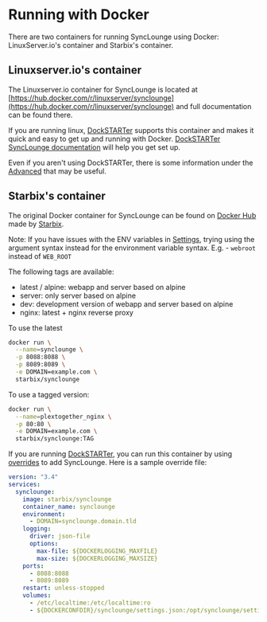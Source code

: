 
# Running with Docker

There are two containers for running SyncLounge using Docker: LinuxServer.io's container and Starbix's container.

## Linuxserver.io's container

The Linuxserver.io container for SyncLounge is located at [https://hub.docker.com/r/linuxserver/synclounge](https://hub.docker.com/r/linuxserver/synclounge) and full documentation can be found there.

If you are running linux, [DockSTARTer](https://dockstarter.com/) supports this container and makes it quick and easy to get up and running with Docker. [DockSTARTer SyncLounge documentation](https://dockstarter.com/apps/synclounge/) will help you get set up.

Even if you aren't using DockSTARTer, there is some information under the [Advanced](https://dockstarter.com/apps/synclounge/#advanced) that may be useful.

## Starbix's container

The original Docker container for SyncLounge can be found on [Docker Hub](https://hub.docker.com/r/starbix/synclounge) made by [Starbix](https://github.com/Starbix/).

Note: If you have issues with the ENV variables in [Settings](/self-hosted/settings/), trying using the argument syntax instead for the environment variable syntax. E.g. - `webroot` instead of `WEB_ROOT`

The following tags are available:

- latest / alpine: webapp and server based on alpine
- server: only server based on alpine
- dev: development version of webapp and server based on alpine
- nginx: latest + nginx reverse proxy

To use the latest

```bash
docker run \
  --name=synclounge \
  -p 8088:8088 \
  -p 8089:8089 \
  -e DOMAIN=example.com \
  starbix/synclounge
```

To use a tagged version:

```bash
docker run \
  --name=plextogether_nginx \
  -p 80:80 \
  -e DOMAIN=example.com \
  starbix/synclounge:TAG
```

If you are running [DockSTARTer](https://dockstarter.com/), you can run this container by using [overrides](https://dockstarter.com/advanced/overrides/) to add SyncLounge. Here is a sample override file:

```yaml
version: "3.4"
services:
  synclounge:
    image: starbix/synclounge
    container_name: synclounge
    environment:
      - DOMAIN=synclounge.domain.tld
    logging:
      driver: json-file
      options:
        max-file: ${DOCKERLOGGING_MAXFILE}
        max-size: ${DOCKERLOGGING_MAXSIZE}
    ports:
      - 8088:8088
      - 8089:8089
    restart: unless-stopped
    volumes:
      - /etc/localtime:/etc/localtime:ro
      - ${DOCKERCONFDIR}/synclounge/settings.json:/opt/synclounge/settings.json
```
